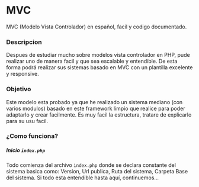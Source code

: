 # MVC
MVC (Modelo Vista Controlador) en español, facil y codigo documentado.

### Descripcion
Despues de estudiar mucho sobre modelos vista controlador en PHP, pude realizar uno de manera facil y que sea escalable y entendible. De esta forma podrá realizar sus sistemas basado en MVC con un plantilla excelente y responsive.

### Objetivo
Este modelo esta probado ya que he realizado un sistema mediano (con varios modulos) basado en este framework limpio que realice para poder adaptarlo y crear facilmente. Es muy facil la estructura, tratare de explicarlo para su usu facil.

### ¿Como funciona?

##### Inicio `index.php`
Todo comienza del archivo `index.php` donde se declara constante del sistema basica como: Version, Url publica, Ruta del sistema, Carpeta Base del sistema. Si todo esta entendible hasta aquí, continuemos...

